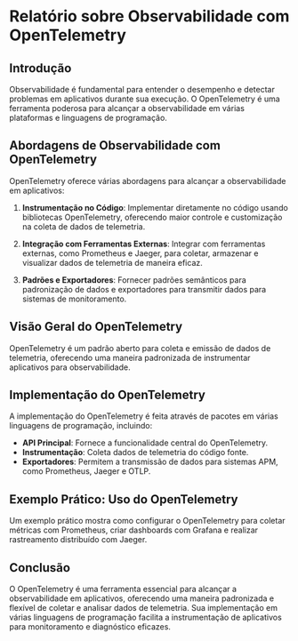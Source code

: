 # Relatório sobre Observabilidade com OpenTelemetry

## Introdução

Observabilidade é fundamental para entender o desempenho e detectar problemas em aplicativos durante sua execução. O OpenTelemetry é uma ferramenta poderosa para alcançar a observabilidade em várias plataformas e linguagens de programação.

## Abordagens de Observabilidade com OpenTelemetry

OpenTelemetry oferece várias abordagens para alcançar a observabilidade em aplicativos:

1. **Instrumentação no Código**: Implementar diretamente no código usando bibliotecas OpenTelemetry, oferecendo maior controle e customização na coleta de dados de telemetria.

2. **Integração com Ferramentas Externas**: Integrar com ferramentas externas, como Prometheus e Jaeger, para coletar, armazenar e visualizar dados de telemetria de maneira eficaz.

3. **Padrões e Exportadores**: Fornecer padrões semânticos para padronização de dados e exportadores para transmitir dados para sistemas de monitoramento.

## Visão Geral do OpenTelemetry

OpenTelemetry é um padrão aberto para coleta e emissão de dados de telemetria, oferecendo uma maneira padronizada de instrumentar aplicativos para observabilidade.

## Implementação do OpenTelemetry

A implementação do OpenTelemetry é feita através de pacotes em várias linguagens de programação, incluindo:

- **API Principal**: Fornece a funcionalidade central do OpenTelemetry.
- **Instrumentação**: Coleta dados de telemetria do código fonte.
- **Exportadores**: Permitem a transmissão de dados para sistemas APM, como Prometheus, Jaeger e OTLP.

## Exemplo Prático: Uso do OpenTelemetry

Um exemplo prático mostra como configurar o OpenTelemetry para coletar métricas com Prometheus, criar dashboards com Grafana e realizar rastreamento distribuído com Jaeger.

## Conclusão

O OpenTelemetry é uma ferramenta essencial para alcançar a observabilidade em aplicativos, oferecendo uma maneira padronizada e flexível de coletar e analisar dados de telemetria. Sua implementação em várias linguagens de programação facilita a instrumentação de aplicativos para monitoramento e diagnóstico eficazes.
